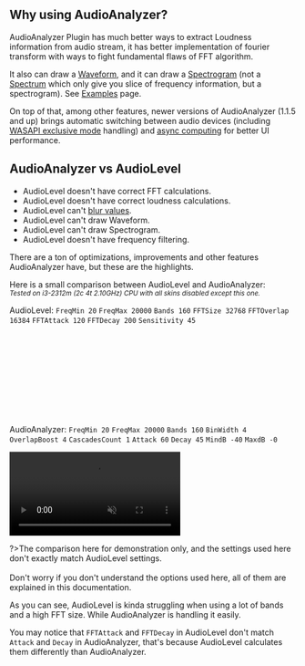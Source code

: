 ## Why using AudioAnalyzer?

AudioAnalyzer Plugin has much better ways to extract Loudness information from audio stream, it has better implementation of fourier transform with ways to fight fundamental flaws of FFT algorithm.

It also can draw a [Waveform](/docs/examples/waveform.md), and it can draw a [Spectrogram](/docs/examples/spectrogram.md) (not a [Spectrum](/docs/examples/spectrum.md) which only give you slice of frequency information, but a spectrogram). See [Examples](/docs/examples/examples.md) page.

On top of that, among other features, newer versions of AudioAnalyzer (1.1.5 and up) brings automatic switching between audio devices (including [WASAPI exclusive mode](/docs/plugin-structure/parent?id=exclusive-mode) handling) and [async computing](/docs/plugin-structure/parent?id=threading) for better UI performance.

## AudioAnalyzer vs AudioLevel

- AudioLevel doesn't have correct FFT calculations.
- AudioLevel doesn't have correct loudness calculations.
- AudioLevel can't [blur values](/docs/handler-types/handler-types?id=uniformblur).
- AudioLevel can't draw Waveform.
- AudioLevel can't draw Spectrogram.
- AudioLevel doesn't have frequency filtering.

There are a ton of optimizations, improvements and other features AudioAnalyzer have, but these are the highlights.

Here is a small comparison between AudioLevel and AudioAnalyzer:<br/>
<small><i>Tested on i3-2312m (2c 4t 2.10GHz) CPU with all skins disabled except this one.</i></small>

AudioLevel: `FreqMin 20` `FreqMax 20000` `Bands 160` `FFTSize 32768` `FFTOverlap 16384` `FFTAttack 120` `FFTDecay 200` `Sensitivity 45`

<div style="height: 147px; overflow: hidden;"><video style="transform: translateY(-153px);" src="docs/examples/resources/al-vs-aa.mp4" autoplay loop muted title="Using AudioLevel"></video></div>

AudioAnalyzer: `FreqMin 20` `FreqMax 20000` `Bands 160` `BinWidth 4` `OverlapBoost 4` `CascadesCount 1` `Attack 60` `Decay 45` `MindB -40` `MaxdB -0`

<div style="height: 147px; overflow: hidden;"><video style="transform: translateY(-0px)" src="docs/examples/resources/al-vs-aa.mp4" autoplay loop muted title="Using AudioAnalyzer"></video></div>

?>The comparison here for demonstration only, and the settings used here don't exactly match AudioLevel settings.<br/><br/>Don't worry if you don't understand the options used here, all of them are explained in this documentation.

As you can see, AudioLevel is kinda struggling when using a lot of bands and a high FFT size. While AudioAnalyzer is handling it easily.

You may notice that `FFTAttack` and `FFTDecay` in AudioLevel don't match `Attack` and `Decay` in AudioAnalyzer, that's because AudioLevel calculates them differently than AudioAnalyzer.
